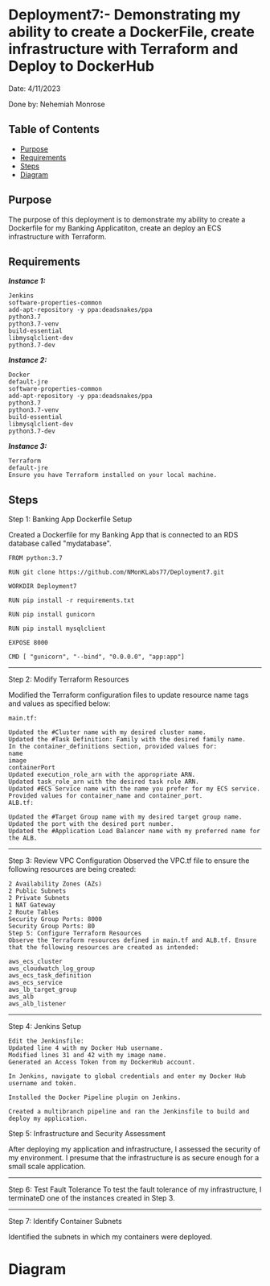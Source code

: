 # Deployment7:- Demonstrating my ability to create a DockerFile, create infrastructure with Terraform and Deploy to DockerHub

Date: 4/11/2023

Done by: Nehemiah Monrose

## Table of Contents
- [Purpose](#purpose)
- [Requirements](#requirements)
- [Steps](#steps)
- [Diagram](#diagram)


## Purpose
The purpose of this deployment is to demonstrate my ability to create a Dockerfile for my Banking Applicatiton, create an deploy an ECS infrastructure with Terraform.

## Requirements

<em><b>Instance 1:</b></em>
```
Jenkins
software-properties-common
add-apt-repository -y ppa:deadsnakes/ppa
python3.7
python3.7-venv
build-essential
libmysqlclient-dev
python3.7-dev
```

<em><b>Instance 2:</b></em>
```
Docker
default-jre
software-properties-common
add-apt-repository -y ppa:deadsnakes/ppa
python3.7
python3.7-venv
build-essential
libmysqlclient-dev
python3.7-dev
```

<em><b>Instance 3:</b></em>

```
Terraform
default-jre
Ensure you have Terraform installed on your local machine.
```
## Steps

Step 1: Banking App Dockerfile Setup

Created a Dockerfile for my Banking App that is connected to an RDS database called "mydatabase".
```
FROM python:3.7

RUN git clone https://github.com/NMonKLabs77/Deployment7.git

WORKDIR Deployment7

RUN pip install -r requirements.txt

RUN pip install gunicorn

RUN pip install mysqlclient

EXPOSE 8000

CMD [ "gunicorn", "--bind", "0.0.0.0", "app:app"]
```
<hr>

Step 2: Modify Terraform Resources

Modified the Terraform configuration files to update resource name tags and values as specified below:
```
main.tf:

Updated the #Cluster name with my desired cluster name.
Updated the #Task Definition: Family with the desired family name.
In the container_definitions section, provided values for:
name
image
containerPort
Updated execution_role_arn with the appropriate ARN.
Updated task_role_arn with the desired task role ARN.
Updated #ECS Service name with the name you prefer for my ECS service.
Provided values for container_name and container_port.
ALB.tf:

Updated the #Target Group name with my desired target group name.
Updated the port with the desired port number.
Updated the #Application Load Balancer name with my preferred name for the ALB.
```
<hr>

Step 3: Review VPC Configuration
Observed the VPC.tf file to ensure the following resources are being created:

```
2 Availability Zones (AZs)
2 Public Subnets
2 Private Subnets
1 NAT Gateway
2 Route Tables
Security Group Ports: 8000
Security Group Ports: 80
Step 5: Configure Terraform Resources
Observe the Terraform resources defined in main.tf and ALB.tf. Ensure that the following resources are created as intended:

aws_ecs_cluster
aws_cloudwatch_log_group
aws_ecs_task_definition
aws_ecs_service
aws_lb_target_group
aws_alb
aws_alb_listener
```
<hr>

Step 4: Jenkins Setup
```
Edit the Jenkinsfile:
Updated line 4 with my Docker Hub username.
Modified lines 31 and 42 with my image name.
Generated an Access Token from my DockerHub account.

In Jenkins, navigate to global credentials and enter my Docker Hub username and token. 

Installed the Docker Pipeline plugin on Jenkins.

Created a multibranch pipeline and ran the Jenkinsfile to build and deploy my application.
```

Step 5: Infrastructure and Security Assessment

After deploying my application and infrastructure, I assessed the security of my environment. I presume that the infrastructure is as secure enough for a small scale application.
<hr>

Step 6: Test Fault Tolerance
To test the fault tolerance of my infrastructure, I terminateD one of the instances created in Step 3.
<hr>

Step 7: Identify Container Subnets

Identified the subnets in which my containers were deployed. 

# Diagram

